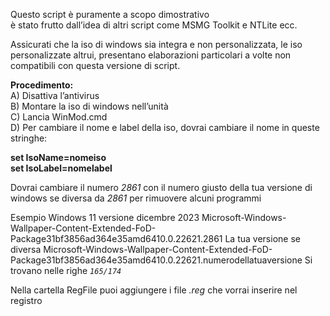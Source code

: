Questo script è puramente a scopo dimostrativo  
è stato frutto dall’idea di altri script come MSMG Toolkit e NTLite ecc.

Assicurati che la iso di windows sia integra e non personalizzata, le iso personalizzate altrui, presentano elaborazioni particolari a volte non compatibili con questa versione di script.

**Procedimento:**  
A) Disattiva l’antivirus  
B) Montare la iso di windows nell’unità  
C) Lancia WinMod.cmd  
D) Per cambiare il nome e label della iso, dovrai cambiare il nome in queste stringhe:

**set IsoName=nomeiso**  
**set IsoLabel=nomelabel**

Dovrai cambiare il numero *2861* con il numero giusto della tua versione di windows se diversa da *2861* per rimuovere alcuni programmi

Esempio Windows 11 versione dicembre 2023 Microsoft-Windows-Wallpaper-Content-Extended-FoD-Package31bf3856ad364e35amd6410.0.22621.2861 La tua versione se diversa Microsoft-Windows-Wallpaper-Content-Extended-FoD-Package31bf3856ad364e35amd6410.0.22621.numerodellatuaversione 
Si trovano nelle righe *`165/174`*

Nella cartella RegFile puoi aggiungere i file *.reg* che vorrai inserire nel registro
